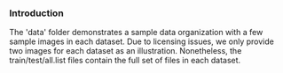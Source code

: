 ### Introduction

The 'data' folder demonstrates a sample data organization with a few sample images in each dataset. Due to licensing issues, we only provide two images for each dataset as an illustration. Nonetheless, the train/test/all.list files contain the full set of files in each dataset.
